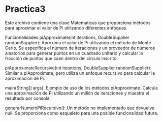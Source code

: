 # Practica3
Este archivo contiene una clase Matematicas que proporciona métodos para aproximar el valor de Pi utilizando diferentes enfoques.

Funcionalidades
piApproximate(int iterations, DoubleSupplier randomSupplier): Aproxima el valor de Pi utilizando el método de Monte Carlo. Se especifica el número de iteraciones y un proveedor de números aleatorios para generar puntos en un cuadrado unitario y calcular la fracción de puntos que caen dentro del círculo inscrito.

piApproximateRecursive(int iterations, DoubleSupplier randomSupplier): Similar a piApproximate, pero utiliza un enfoque recursivo para calcular la aproximación de Pi.

main(String[] args): Ejemplo de uso de los métodos piApproximate. Calcula una aproximación de Pi utilizando un millón de iteraciones y muestra el resultado por consola.

generarNumeroPiRecursivo(): Un método no implementado que devuelve null. Se proporciona como esqueleto para una posible funcionalidad futura.
